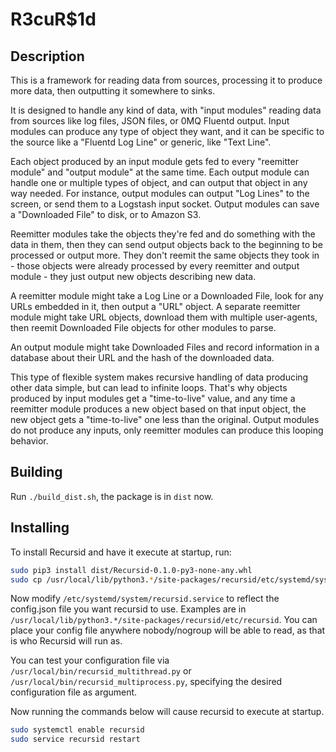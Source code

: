 # R3cuR$1d

## Description
This is a framework for reading data from sources, processing it to produce more data, then outputting it somewhere to sinks.

It is designed to handle any kind of data, with "input modules" reading data from sources like log files, JSON files, or 0MQ Fluentd output.  Input modules can produce any type of object they want, and it can be specific to the source like a "Fluentd Log Line" or generic, like "Text Line".

Each object produced by an input module gets fed to every "reemitter module" and "output module" at the same time.  Each output module can handle one or multiple types of object, and can output that object in any way needed.  For instance, output modules can output "Log Lines" to the screen, or send them to a Logstash input socket.  Output modules can save a "Downloaded File" to disk, or to Amazon S3.

Reemitter modules take the objects they're fed and do something with the data in them, then they can send output objects back to the beginning to be processed or output more.  They don't reemit the same objects they took in - those objects were already processed by every reemitter and output module - they just output new objects describing new data.

A reemitter module might take a Log Line or a Downloaded File, look for any URLs embedded in it, then output a "URL" object.  A separate reemitter module might take URL objects, download them with multiple user-agents, then reemit Downloaded File objects for other modules to parse.

An output module might take Downloaded Files and record information in a database about their URL and the hash of the downloaded data.

This type of flexible system makes recursive handling of data producing other data simple, but can lead to infinite loops.  That's why objects produced by input modules get a "time-to-live" value, and any time a reemitter module produces a new object based on that input object, the new object gets a "time-to-live" one less than the original.  Output modules do not produce any inputs, only reemitter modules can produce this looping behavior.

## Building
Run `./build_dist.sh`, the package is in `dist` now.

## Installing
To install Recursid and have it execute at startup, run:

```bash
sudo pip3 install dist/Recursid-0.1.0-py3-none-any.whl
sudo cp /usr/local/lib/python3.*/site-packages/recursid/etc/systemd/system/recursid.service /etc/systemd/system
```

Now modify `/etc/systemd/system/recursid.service` to reflect the config.json file you want recursid to use.  Examples are in `/usr/local/lib/python3.*/site-packages/recursid/etc/recursid`.  You can place your config file anywhere nobody/nogroup will be able to read, as that is who Recursid will run as.

You can test your configuration file via `/usr/local/bin/recursid_multithread.py` or `/usr/local/bin/recursid_multiprocess.py`, specifying the desired configuration file as argument.

Now running the commands below will cause recursid to execute at startup.

```bash
sudo systemctl enable recursid
sudo service recursid restart
```
